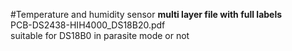 #Temperature and humidity sensor
<b>multi layer file with full labels</b><br>
PCB-DS2438-HIH4000_DS18B20.pdf<br>
suitable for DS18B0 in parasite mode or not

